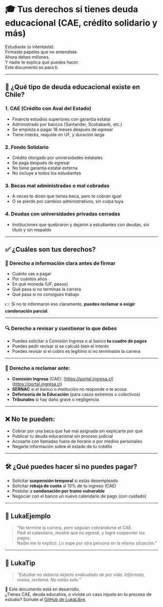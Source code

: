 # 🎓 Tus derechos si tienes deuda educacional (CAE, crédito solidario y más)

Estudiaste (o intentaste).  
Firmaste papeles que no entendiste.  
Ahora debes millones.  
Y nadie te explica qué puedes hacer.  
Este documento es para ti.

---

## 🧠 ¿Qué tipo de deuda educacional existe en Chile?

### 1. CAE (Crédito con Aval del Estado)

- Financia estudios superiores con garantía estatal
- Administrado por bancos (Santander, Scotiabank, etc.)
- Se empieza a pagar 18 meses después de egresar
- Tiene interés, reajuste en UF, y duración larga

### 2. Fondo Solidario

- Crédito otorgado por universidades estatales
- Se paga después de egresar
- No tiene garantía estatal externa
- No incluye a todos los estudiantes

### 3. Becas mal administradas o mal cobradas

- A veces te dicen que tienes beca, pero te cobran igual
- O se pierde por cambios administrativos, sin culpa tuya

### 4. Deudas con universidades privadas cerradas

- Instituciones que quebraron y dejaron a estudiantes con deudas, sin título y sin respaldo

---

## ✅ ¿Cuáles son tus derechos?

### 🧾 Derecho a información clara antes de firmar

- Cuánto vas a pagar
- Por cuántos años
- En qué moneda (UF, pesos)
- Qué pasa si no terminas la carrera
- Qué pasa si no consigues trabajo

👉 Si no te informaron eso claramente, **puedes reclamar o exigir condonación parcial**.

---

### 🔍 Derecho a revisar y cuestionar lo que debes

- Puedes solicitar a Comisión Ingresa o al banco **tu cuadro de pagos**
- Puedes pedir revisar si se calculó bien el interés
- Puedes revisar si el cobro es legítimo si no terminaste la carrera

---

### 📢 Derecho a reclamar ante:

- **Comisión Ingresa** (CAE): [https://portal.ingresa.cl](https://portal.ingresa.cl)
- **SERNAC** si el banco o institución no responde o te acosa
- **Defensoría de la Educación** (para casos extremos o colectivos)
- **Tribunales** si hay daño grave o negligencia

---

## ❌ No te pueden:

- Cobrar por una beca que fue mal asignada sin explicarte por qué
- Publicar tu deuda educacional sin proceso judicial
- Acosarte con llamadas fuera de horario o por medios personales
- Negarte información sobre el estado de tu crédito

---

## 🛠️ ¿Qué puedes hacer si no puedes pagar?

- Solicitar **suspensión temporal** si estás desempleado
- Solicitar **rebaja de cuota** al 10% de tu ingreso (CAE)
- Postular a **condonación por tramo vulnerable**
- Negociar con el banco un nuevo calendario de pago (con cuidado)

---

## 💬 LukaEjemplo

> “No terminé la carrera, pero seguían cobrándome el CAE.  
> Pedí el calendario, mostré que no egresé, y logré suspender los pagos.  
> Nadie me lo explicó. Lo supe por otra persona en la misma situación.”

---

## 🧠 LukaTip

> *“Estudiar no debería dejarte endeudado de por vida. Infórmate, revisa, reclama. No estás solo.”*

📌 Este documento está en desarrollo.  
¿Tienes CAE, deuda educativa, o viviste un caso injusto en tu proceso de estudio? Súmate al [GitHub de LukaLibre](https://github.com/tuusuario/lukalibre).
